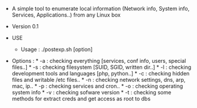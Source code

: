 * A simple tool to enumerate local information (Network info, System info, Services, Applications..) from any Linux box
* Version 0.1

* USE
   * Usage : ./postexp.sh [option]
        
* Options :
       * -a : checking everything [services, conf info, users, special files..]
       * -s : checking filesystem [SUID, SGID, written dir..]
       * -l : checking development tools and languages [php, python..]
        * -c : checking hidden files and writable /etc files..
        * -n : checking network settings, dns, arp, mac, ip..
        * -p : checking services and cron..
        * -o : checking operating system info
        * -v : checking sofware version
        * -t : checking some methods for extract creds and get access as root to dbs
